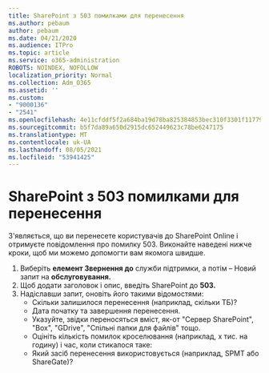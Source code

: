 ```yaml
---
title: SharePoint з 503 помилками для перенесення
ms.author: pebaum
author: pebaum
ms.date: 04/21/2020
ms.audience: ITPro
ms.topic: article
ms.service: o365-administration
ROBOTS: NOINDEX, NOFOLLOW
localization_priority: Normal
ms.collection: Adm_O365
ms.assetid: ''
ms.custom:
- "9000136"
- "2541"
ms.openlocfilehash: 4e11cfddf5f2a684ba19d78ba825384853bec310f3301f1177971c0a04548c05
ms.sourcegitcommit: b5f7da89a650d2915dc652449623c78be6247175
ms.translationtype: MT
ms.contentlocale: uk-UA
ms.lasthandoff: 08/05/2021
ms.locfileid: "53941425"
---
```

# <a name="sharepoint-migration-throttling-with-503-errors"></a>SharePoint з 503 помилками для перенесення

З'являється, що ви перенесете користувачів до SharePoint Online і отримуєте повідомлення про помилку 503. Виконайте наведені нижче кроки, щоб ми можемо допомогти вам якомога швидше.

1. Виберіть **елемент Звернення до** служби підтримки, а потім – Новий запит на **обслуговування.**
2. Щоб додати заголовок і опис, введіть SharePoint до **503.**
3. Надіславши запит, оновіть його такими відомостями:
    - Скільки залишилося перенесення (наприклад, скільки ТБ)?
    - Дата початку та завершення перенесення.
    - Указуйте, звідки переносяться вміст, як-от "Сервер SharePoint", "Box", "GDrive", "Спільні папки для файлів" тощо.
    - Оцініть кількість помилок кроселювання (наприклад, x тис. на годину) і час, коли стикалося таке:
    - Який засіб перенесення використовується (наприклад, SPMT або ShareGate)?
